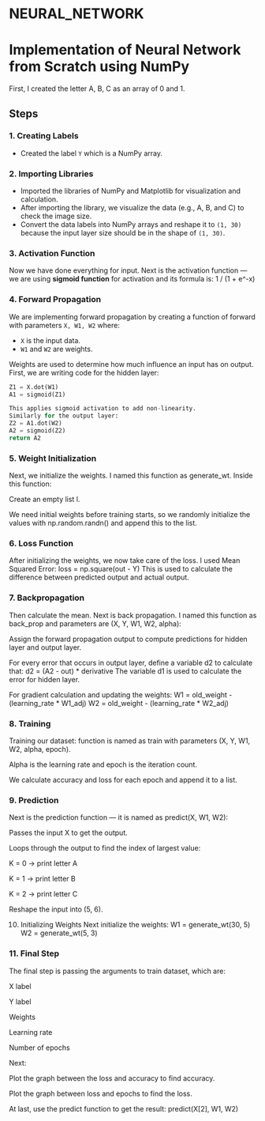 # NEURAL_NETWORK
# Implementation of Neural Network from Scratch using NumPy

First, I created the letter A, B, C as an array of 0 and 1.  

## Steps

### 1. Creating Labels
- Created the label `Y` which is a NumPy array.

### 2. Importing Libraries
- Imported the libraries of NumPy and Matplotlib for visualization and calculation.
- After importing the library, we visualize the data (e.g., A, B, and C) to check the image size.
- Convert the data labels into NumPy arrays and reshape it to `(1, 30)` because the input layer size should be in the shape of `(1, 30)`.

### 3. Activation Function
Now we have done everything for input. Next is the activation function — we are using **sigmoid function** for activation and its formula is: 1 / (1 + e^-x)

### 4. Forward Propagation
We are implementing forward propagation by creating a function of forward with parameters `X, W1, W2` where:
- `X` is the input data.
- `W1` and `W2` are weights.

Weights are used to determine how much influence an input has on output.  
First, we are writing code for the hidden layer:

```python
Z1 = X.dot(W1)
A1 = sigmoid(Z1)

This applies sigmoid activation to add non-linearity.
Similarly for the output layer:
Z2 = A1.dot(W2)
A2 = sigmoid(Z2)
return A2
```

### 5. Weight Initialization
Next, we initialize the weights. I named this function as generate_wt.
Inside this function:

Create an empty list l.

We need initial weights before training starts, so we randomly initialize the values with np.random.randn() and append this to the list.

### 6. Loss Function
After initializing the weights, we now take care of the loss.
I used Mean Squared Error:
loss = np.square(out - Y)
This is used to calculate the difference between predicted output and actual output.

### 7. Backpropagation
Then calculate the mean. Next is back propagation.
I named this function as back_prop and parameters are (X, Y, W1, W2, alpha):

Assign the forward propagation output to compute predictions for hidden layer and output layer.

For every error that occurs in output layer, define a variable d2 to calculate that:
d2 = (A2 - out) * derivative
The variable d1 is used to calculate the error for hidden layer.

For gradient calculation and updating the weights:
W1 = old_weight - (learning_rate * W1_adj)
W2 = old_weight - (learning_rate * W2_adj)

### 8. Training
Training our dataset: function is named as train with parameters (X, Y, W1, W2, alpha, epoch).

Alpha is the learning rate and epoch is the iteration count.

We calculate accuracy and loss for each epoch and append it to a list.

### 9. Prediction
Next is the prediction function — it is named as predict(X, W1, W2):

Passes the input X to get the output.

Loops through the output to find the index of largest value:

K = 0 → print letter A

K = 1 → print letter B

K = 2 → print letter C

Reshape the input into (5, 6).

10. Initializing Weights
Next initialize the weights:
W1 = generate_wt(30, 5)
W2 = generate_wt(5, 3)


### 11. Final Step
The final step is passing the arguments to train dataset, which are:

X label

Y label

Weights

Learning rate

Number of epochs

Next:

Plot the graph between the loss and accuracy to find accuracy.

Plot the graph between loss and epochs to find the loss.

At last, use the predict function to get the result:
predict(X[2], W1, W2)





